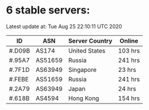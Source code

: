# 6 stable servers:

Latest update at: Tue Aug 25 22:10:11 UTC 2020

| ID | ASN | Server Country | Online |
| -- | --- | -------------- | ------ |
| #.D09B | AS174 | United States | 103 hrs |
| #.95A7 | AS51659 | Russia | 241 hrs |
| #.7F1D | AS63949 | Singapore | 23 hrs |
| #.FEBE | AS51659 | Russia | 241 hrs |
| #.2A79 | AS63949 | Japan | 24 hrs |
| #.618B | AS4594 | Hong Kong | 154 hrs |

